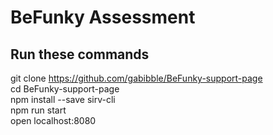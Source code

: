# BeFunky Assessment

## Run these commands
git clone https://github.com/gabibble/BeFunky-support-page \
cd BeFunky-support-page \
npm install --save sirv-cli \
npm run start \
open localhost:8080